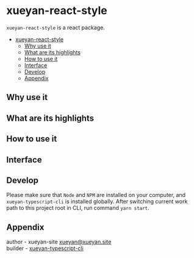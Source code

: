 # xueyan-react-style

`xueyan-react-style` is a react package.  

- [xueyan-react-style](#xueyan-react-style)
  - [Why use it](#why-use-it)
  - [What are its highlights](#what-are-its-highlights)
  - [How to use it](#how-to-use-it)
  - [Interface](#interface)
  - [Develop](#develop)
  - [Appendix](#appendix)

## Why use it

## What are its highlights

## How to use it

## Interface

## Develop

Please make sure that `Node` and `NPM` are installed on your computer, and `xueyan-typescript-cli` is installed globally. After switching current work path to this project root in CLI, run command `yarn start`.

## Appendix

author - xueyan-site <xueyan@xueyan.site>  
builder - [xueyan-typescript-cli](https://github.com/xueyan-site/xueyan-typescript-cli)  
